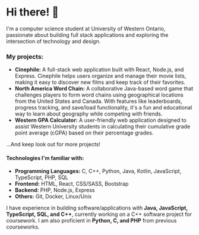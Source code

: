 # Hi there! 👋 #
I'm a computer science student at University of Western Ontario, passionate about building full stack applications and exploring the intersection of technology and design.

### My projects: ###
- **Cinephile:** A full-stack web application built with React, Node.js, and Express. Cinephile helps users organize and manage their movie lists, making it easy to discover new films and keep track of their favorites.
- **North America Word Chain:** A collaborative Java-based word game that challenges players to form word chains using geographical locations from the United States and Canada. With features like leaderboards, progress tracking, and save/load functionality, it's a fun and educational way to learn about geography while competing with friends.
- **Western GPA Calculator:** A user-friendly web application designed to assist Western University students in calculating their cumulative grade point average (cGPA) based on their percentage grades.

...And keep look out for more projects!

#### Technologies I'm familiar with: ###
- **Programming Languages:** C, C++, Python, Java, Kotlin, JavaScript, TypeScript, PHP, SQL
- **Frontend:** HTML, React, CSS/SASS, Bootstrap
- **Backend:** PHP, Node.js, Express
- **Others:** Git, Docker, Linux/Unix

I have experience in building software/applications with **Java, JavaScript, TypeScript, SQL, and C++**, currently working on a C++ software project for coursework. I am also proficient in **Python, C, and PHP** from previous courseworks.

